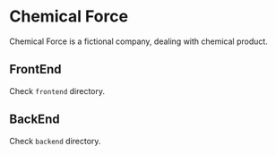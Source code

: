 # Chemical Force

Chemical Force is a fictional company, dealing with chemical product.

## FrontEnd

Check `frontend` directory.

## BackEnd

Check `backend` directory.
